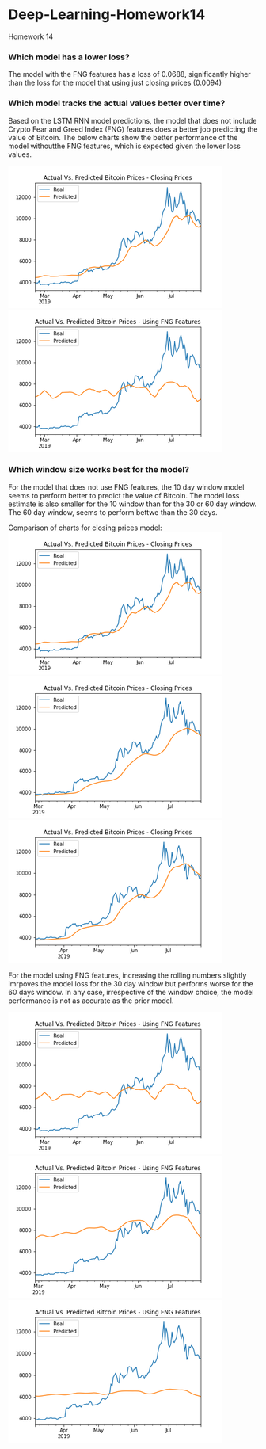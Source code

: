 # Deep-Learning-Homework14
Homework 14

### Which model has a lower loss?

The model with the FNG features has a loss of 0.0688, significantly higher than the loss for the model that using just closing prices (0.0094)


### Which model tracks the actual values better over time?

Based on the LSTM RNN model predictions, the model that does not include Crypto Fear and Greed Index (FNG) features does a better job predicting the value of Bitcoin. The below charts show the better performance of the model withoutthe FNG features, which is expected given the lower loss values. 

![closing_prices_10.png](Images/closing_prices_10.png)
![fng_model_10.png](Images/fng_model_10.png)


### Which window size works best for the model?

For the model that does not use FNG features, the 10 day window model seems to perform better to predict the value of Bitcoin. The model loss estimate is also smaller for the 10 window than for the 30 or 60 day window. The 60 day window, seems to perform bettwe than the 30 days. 

Comparison of charts for closing prices model:
![closing_prices_10.png](Images/closing_prices_10.png) 
![closing_prices_30.png](Images/closing_prices_30.png)
![closing_prices_60.png](Images/closing_prices_60.png)

For the model using FNG features, increasing the rolling numbers slightly imrpoves the model loss for the 30 day window but performs worse for the 60 days window. In any case, irrespective of the window choice, the model performance is not as accurate as the prior model. 

![fng_model_10.png](Images/fng_model_10.png) 
![fng_model_30.png](Images/fng_model_30.png)
![fng_model_60.png](Images/fng_model_60.png)
